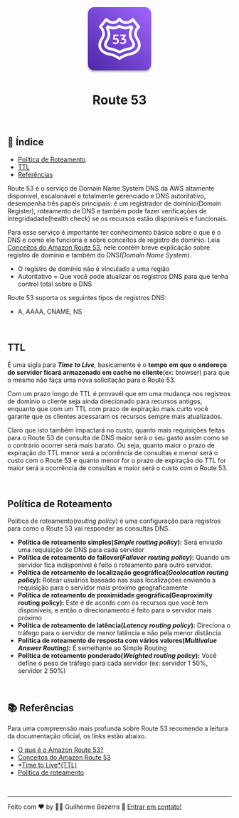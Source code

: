 <p align="center">
	<img src="./img/aws-icons/aws-Route-53.png" alt="aws-Route-53-icon" style="height:150px; width:150px;" /> 
  <br />
	<h1 align="center">
    Route 53
  </h1>
</p>	

<br />

## :pushpin: Índice

- [Política de Roteamento](#política-de-roteamento)
- [TTL](#ttl)
- [Referências](#book-referências)

Route 53 é o serviço de Domain Name System DNS da AWS altamente disponível, escalonável e totalmente gerenciado e DNS autoritativo, desempenha três papéis principais: é um registrador de domínio(Domain Register), roteamento de DNS e também pode fazer verificações de integridadade(health check) se os recursos estão disponíveis e funcionais.

Para esse serviço é importante ter conhecimento básico sobre o que é o DNS e como ele funciona e sobre conceitos de registro de domínio. Leia [Conceitos do Amazon Route 53](https://docs.aws.amazon.com/pt_br/Route53/latest/DeveloperGuide/route-53-concepts.html), nele contém breve explicação sobre registro de domínio e também do DNS(*Domain Name System*).

- O registro de domínio não é vinculado a uma região
- Autoritativo = Que você pode atualizar os registros DNS para que tenha control total sobre o DNS

Route 53 suporta os seguintes tipos de registros DNS:

- A, AAAA, CNAME, NS

<br />

## TTL

É uma sigla para ***Time to Live**,* basicamente é o **tempo em que o endereço do servidor ficará armazenado em cache no cliente**(ex: browser) para que o mesmo não faça uma nova solicitação para o Route 53. 

Com um prazo longo de TTL é provavél que em uma mudança nos registros de domínio o cliente seja ainda direcionado para recursos antigos, enquanto que com um TTL com prazo de expiração mais curto você garante que os clientes acessaram os recursos sempre mais atualizados.

Claro que isto também impactará no custo, quanto mais requisições feitas para o Route 53 de consulta de DNS maior será o seu gasto assim como se o contrário ocorrer será mais barato. Ou seja, quanto maior o prazo de expiração do TTL menor será a ocorrência de consultas e menor será o custo com o Route 53 e quanto menor for o prazo de expiração do TTL for maior será a ocorrência de consultas e maior será o custo com o Route 53.

<br />

## Política de Roteamento

Política de roteamento(*routing policy*) é uma configuração para registros para como o Route 53 vai responder as consultas DNS.

- **Política de roteamento simples(*Simple routing policy*):** Será enviado uma requisição de DNS para cada servidor
- **Política de roteamento de failover(*Failover routing policy*):** Quando um servidor fica indisponível é feito o roteamento para outro servidor.
- **Política de roteamento de localização geográfica(*Geolocation routing policy*):** Rotear usuários baseado nas suas localizações enviando a requisição para o servidor mais próximo geograficamente
- **Política de roteamento de proximidade geográfica(Geoproximity routing policy):** Este é de acordo com os recursos que você tem disponíveis, e então o direcionamento é feito para o servidor mais próximo
- **Política de roteamento de latência(*Latency routing policy*):** Direciona o tráfego para o servidor de menor latência e não pela menor distância
- **Política de roteamento de resposta com vários valores(*Multivalue Answer Routing)*:** É semelhante ao Simple Routing
- **Política de roteamento ponderado(*Weighted routing policy*):** Você define o peso de tráfego para cada servidor (ex: servidor 1 50%, servidor 2 50%)

<br />

## :books: Referências

Para uma compreensão mais profunda sobre Route 53 recomendo a leitura da documentação oficial, os links estão abaixo.

- [O que é o Amazon Route 53?](https://docs.aws.amazon.com/pt_br/Route53/latest/DeveloperGuide/Welcome.html)    
- [Conceitos do Amazon Route 53](https://docs.aws.amazon.com/pt_br/Route53/latest/DeveloperGuide/route-53-concepts.html)   
- *[Time to Live*(TTL)](https://docs.aws.amazon.com/pt_br/Route53/latest/DeveloperGuide/route-53-concepts.html#route-53-concepts-time-to-live)  
- [Política de roteamento](https://docs.aws.amazon.com/pt_br/Route53/latest/DeveloperGuide/route-53-concepts.html#route-53-concepts-routing-policy)

<br />

---
Feito com ♥ by :man_astronaut: Guilherme Bezerra :wave: [Entrar em contato!](https://www.linkedin.com/in/gbdsantos/)